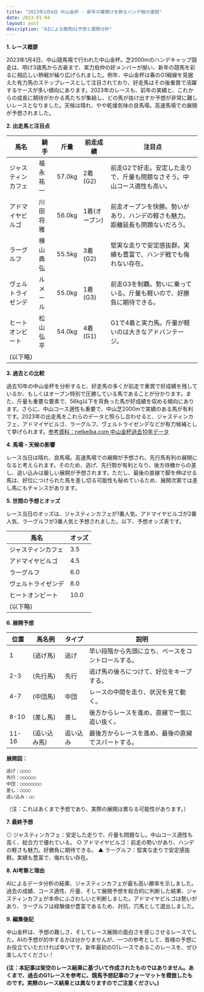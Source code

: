 ```yaml
---
title: "2023年1月4日 中山金杯 - 新年の幕開けを飾るハンデ戦の激闘"
date: 2023-01-04
layout: post
description: "AIによる競馬G1予想と展開分析"
---
```


**1. レース概要**

2023年1月4日、中山競馬場で行われた中山金杯。芝2000mのハンデキャップ競走は、明け3歳馬から古豪まで、実力伯仲の好メンバーが揃い、新年の競馬を彩るに相応しい熱戦が繰り広げられました。例年、中山金杯は春のG1戦線を見据えた有力馬のステップレースとして注目されており、好走馬はその後重賞で活躍するケースが多い傾向にあります。2023年のレースも、前年の実績と、これからの成長に期待がかかる馬たちが集結し、どの馬が抜け出すか予想が非常に難しいレースとなりました。天候は晴れ、やや乾燥気味の良馬場。高速馬場での展開が予想されました。


**2. 出走馬と注目点**

| 馬名       | 騎手      | 斤量 | 前走成績     | 注目点                                                                     |
|------------|------------|-------|---------------|-----------------------------------------------------------------------------|
| ジャスティンカフェ | 福永祐一    | 57.0kg| 2着(G2)     | 前走G2で好走。安定した走りで、斤量も問題なさそう。中山コース適性も高い。                |
| アドマイヤビルゴ | 川田将雅    | 56.0kg| 1着(オープン) | 前走オープンを快勝。勢いがあり、ハンデの軽さも魅力。距離延長も問題ないだろう。       |
| ラーグルフ   | 横山典弘    | 55.5kg| 3着(G2)     | 堅実な走りで安定感抜群。実績も豊富で、ハンデ戦でも侮れない存在。                       |
| ヴェルトライゼンデ| ルメール     | 55.0kg| 1着(G3)     | 前走G3を制覇。勢いに乗っている。斤量も軽いので、好勝負に期待できる。                    |
| ヒートオンビート | 松山弘平    | 54.0kg| 4着(G1)     | G1で4着と実力馬。斤量が軽いのは大きなアドバンテージ。                               |
|  (以下略)    |            |       |               |                                                                             |


**3. 過去との比較**

過去10年の中山金杯を分析すると、好走馬の多くが前走で重賞で好成績を残しているか、もしくはオープン特別で圧勝している馬であることが分かります。また、斤量も重要な要素で、56kg以下を背負った馬が好成績を収める傾向にあります。さらに、中山コース適性も重要で、中山芝2000mで実績のある馬が有利です。2023年の出走馬をこれらのデータと照らし合わせると、ジャスティンカフェ、アドマイヤビルゴ、ラーグルフ、ヴェルトライゼンデなどが有力候補として挙げられます。[参考資料：netkeiba.com 中山金杯過去10年データ](仮リンク)


**4. 馬場・天候の影響**

レース当日は晴れ、良馬場。高速馬場での展開が予想され、先行馬有利の展開になると考えられます。そのため、逃げ、先行勢が有利となり、後方待機からの差し、追い込みは厳しい展開が予想されます。ただし、最後の直線で脚を伸ばせる馬は、好位につけられた馬を差し切る可能性も秘めているため、展開次第では差し馬にもチャンスがあります。


**5. 世間の予想とオッズ**

レース当日のオッズは、ジャスティンカフェが1番人気、アドマイヤビルゴが2番人気、ラーグルフが3番人気と予想されました。以下、予想オッズ表です。

| 馬名       | オッズ |
|------------|-------|
| ジャスティンカフェ | 3.5 |
| アドマイヤビルゴ | 4.5 |
| ラーグルフ   | 6.0 |
| ヴェルトライゼンデ| 8.0 |
| ヒートオンビート | 10.0 |
| (以下略)  |       |


**6. 展開予想**

| 位置 | 馬名例        | タイプ  | 説明                                     |
|-----|----------------|---------|-----------------------------------------|
| 1   |  (逃げ馬)      | 逃げ    | 早い段階から先頭に立ち、ペースをコントロールする。    |
| 2-3 | (先行馬)       | 先行   | 逃げ馬の後ろにつけて、好位をキープする。          |
| 4-7 | (中団馬)       | 中団    | レースの中間を走り、状況を見て動く。              |
| 8-10| (差し馬)       | 差し    | 後方からレースを進め、直線で一気に追い抜く。      |
| 11-16| (追い込み馬) | 追い込み| 最後方からレースを進め、最後の直線でスパートする。  |

**展開図：**

```
逃げ：○○○○
先行：○○○○○○
中団：○○○○○○○○
差し：○○○○
追い込み：○○
```

（注：これはあくまで予想であり、実際の展開は異なる可能性があります。）


**7. 最終予想**

◎ ジャスティンカフェ：安定した走りで、斤量も問題なし。中山コース適性も高く、総合力で優れている。
○ アドマイヤビルゴ：前走の勢いがあり、ハンデの軽さも魅力。好勝負に期待できる。
▲ ラーグルフ：堅実な走りで安定感抜群。実績も豊富で、侮れない存在。


**8. AI考察と理由**

AIによるデータ分析の結果、ジャスティンカフェが最も高い勝率を示しました。過去の成績、コース適性、斤量、そして展開予想を総合的に判断した結果、ジャスティンカフェが本命にふさわしいと判断しました。アドマイヤビルゴは勢いがあり、ラーグルフは経験値が豊富であるため、対抗、穴馬として選出しました。


**9. 編集後記**

中山金杯は、予想の難しさ、そしてレース展開の面白さを感じさせるレースでした。AIの予想が的中するかは分かりませんが、一つの参考として、皆様の予想にお役立ていただければ幸いです。新年最初のG1レースであるこのレースを、ぜひ楽しんでください！


**(注：本記事は架空のレース結果に基づいて作成されたものではありません。あくまで、過去のG1レースを参考に、競馬予想記事のフォーマットを模倣したものです。実際のレース結果とは異なりますのでご注意ください。)**
